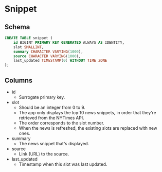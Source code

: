 # Snippet

## Schema

```sql
CREATE TABLE snippet (
    id BIGINT PRIMARY KEY GENERATED ALWAYS AS IDENTITY,
    slot SMALLINT,
    summary CHARACTER VARYING(1000),
    source CHARACTER VARYING(1000),
    last_updated TIMESTAMP(0) WITHOUT TIME ZONE
);
```

## Columns

- id
    - Surrogate primary key.
- slot
    - Should be an integer from 0 to 9.
    - The app only displays the top 10 news snippets, in order that they're retrieved from the NYTimes API.
    - The order corresponds to the slot number.
    - When the news is refreshed, the existing slots are replaced with new ones.
- summary
    - The news snippet that's displayed.
- source
    - Link (URL) to the source.
- last_updated
    - Timestamp when this slot was last updated.
